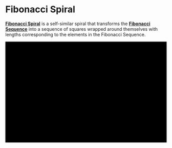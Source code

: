 # Fibonacci Spiral

[**Fibonacci Spiral**](https://wikipedia.org/wiki/Golden_spiral) is a self-similar spiral that transforms the [**Fibonacci Sequence**](https://wikipedia.org/wiki/Fibonacci_number) into a sequence of squares wrapped around themselves with lengths corresponding to the elements in the Fibonacci Sequence.

![](./fibonacci-spiral.gif)
